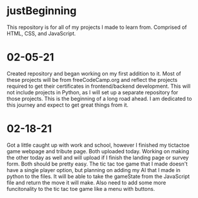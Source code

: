 # justBeginning
This repository is for all of my projects I made to learn from. Comprised of HTML, CSS, and JavaScript.

# 02-05-21 #
  Created repository and began working on my first addition to it. 
  Most of these projects will be from freeCodeCamp.org and reflect the projects required to get their certificates in frontend/backend development. 
  This will not include projects in Python, as I will set up a separate repository for those projects.
  This is the beginning of a long road ahead.
  I am dedicated to this journey and expect to get great things from it.

# 02-18-21 #
  Got a little caught up with work and school, however I finished my tictactoe game webpage and tribute page. Both uploaded today.
  Working on making the other today as well and will upload if I finish the landing page or survey form. Both should be pretty easy.
  The tic tac toe game that I made doesn't have a single player option, but planning on adding my AI that I made in python to the files.
  It will be able to take the gameState from the JavaScript file and return the move it will make.
  Also need to add some more funcitonality to the tic tac toe game like a menu with buttons.

